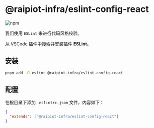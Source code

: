 # @raipiot-infra/eslint-config-react

![npm](https://img.shields.io/npm/v/@raipiot-infra/eslint-config-react?logo=eslint&label=eslint-config-react&registry_uri=http%3A%2F%2Fnpm-registry.raipiot.com%3A4873)

我们使用 `ESLint` 来进行代码风格校验。

从 VSCode 插件中搜索并安装插件 **ESLint**。

## 安装

```bash
pnpm add -D eslint @raipiot-infra/eslint-config-react
```

## 配置

在根目录下添加 `.eslintrc.json` 文件，内容如下：

```json
{
  "extends": ["@raipiot-infra/eslint-config-react"]
}
```
